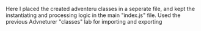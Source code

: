 Here I placed the created adventeru classes in a seperate file, and kept the instantiating and processing logic in the main "index.js" file. 
Used the previous Advneturer "classes" lab for importing and exporting
